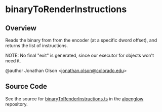 # binaryToRenderInstructions

## Overview

Reads the binary from from the encoder (at a specific dword offset), and returns the list of instructions.

NOTE: No final "exit" is generated, since our executor for objects won't need it.

@author Jonathan Olson &lt;jonathan.olson@colorado.edu&gt;



## Source Code

See the source for [binaryToRenderInstructions.ts](https://github.com/phetsims/alpenglow/blob/main/js/render-program/binaryToRenderInstructions.ts) in the [alpenglow](https://github.com/phetsims/alpenglow) repository.
